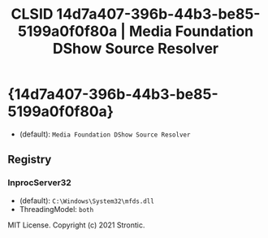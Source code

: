 ﻿---
title: "CLSID 14d7a407-396b-44b3-be85-5199a0f0f80a | Media Foundation DShow Source Resolver"
excerpt: What is COM-Object CLSID 14d7a407-396b-44b3-be85-5199a0f0f80a?
---

# {14d7a407-396b-44b3-be85-5199a0f0f80a}

* (default): `Media Foundation DShow Source Resolver`

## Registry


### InprocServer32

* (default): `C:\Windows\System32\mfds.dll`
* ThreadingModel: `both`

MIT License. Copyright (c) 2021 Strontic.


